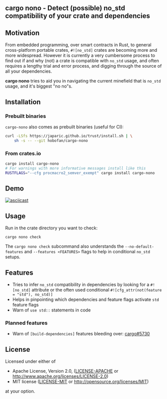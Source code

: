 ## cargo nono - Detect (possible) no_std compatibility of your crate and dependencies

## Motivation

From embedded programming, over smart contracts in Rust, to general cross-platform portable crates, `#![no_std]` crates are becoming more and more widespread.
However it is currently a very cumbersome process to find out if and why (not) a crate is compatible with `no_std` usage, and often requires a lengthy trial and error process, and digging through the source of all your dependencies.

**cargo nono** tries to aid you in navigating the current minefield that is `no_std` usage, and it's biggest "no no"s.

## Installation

### Prebuilt binaries

`cargo-nono` also comes as prebuilt binaries (useful for CI):

```bash
curl -LSfs https://japaric.github.io/trust/install.sh | \
    sh -s -- --git hobofan/cargo-nono
```

### From crates.io

```bash
cargo install cargo-nono
# For warnings with more informative messages install like this
RUSTFLAGS="--cfg procmacro2_semver_exempt" cargo install cargo-nono
```

## Demo

[![asciicast](https://asciinema.org/a/212278.svg)](https://asciinema.org/a/212278)

## Usage

Run in the crate directory you want to check:

```
cargo nono check
```

The `cargo nono check` subcommand also understands the `--no-default-features` and `--features <FEATURES>` flags to help in conditional `no_std` setups.

## Features

- Tries to infer `no_std` compatibility in dependencies by looking for a `#![no_std]` attribute or the often used conditional `#![cfg_attr(not(feature = "std"), no_std)]`
- Helps in pinpointing which dependencies and feature flags activate `std` feature flags
- Warn of `use std::` statements in code

### Planned features

- Warn of `[build-dependencies]` features bleeding over: [cargo#5730](https://github.com/rust-lang/cargo/issues/5730)

## License

Licensed under either of

  * Apache License, Version 2.0, ([LICENSE-APACHE](LICENSE-APACHE) or http://www.apache.org/licenses/LICENSE-2.0)
  * MIT license ([LICENSE-MIT](LICENSE-MIT) or http://opensource.org/licenses/MIT)

at your option.
